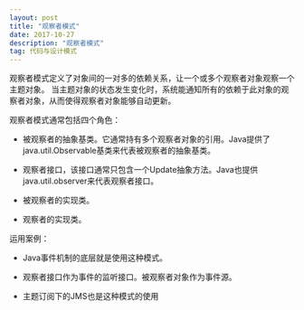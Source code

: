 ```yaml
---
layout: post
title: "观察者模式"
date: 2017-10-27
description: "观察者模式"
tag: 代码与设计模式
--- 
```


观察者模式定义了对象间的一对多的依赖关系，让一个或多个观察者对象观察一个主题对象。
当主题对象的状态发生变化时，系统能通知所有的依赖于此对象的观察者对象，从而使得观察者对象能够自动更新。

观察者模式通常包括四个角色：

* 被观察者的抽象基类。它通常持有多个观察者对象的引用。Java提供了java.util.Observable基类来代表被观察者的抽象基类。

* 观察者接口，该接口通常只包含一个Update抽象方法。Java也提供java.util.observer来代表观察者接口。

* 被观察者的实现类。

* 观察者的实现类。



运用案例：

* Java事件机制的底层就是使用这种模式。

* 观察者接口作为事件的监听接口。被观察者对象作为事件源。

* 主题订阅下的JMS也是这种模式的使用